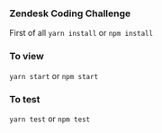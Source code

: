 ### Zendesk Coding Challenge

First of all `yarn install` or `npm install`

### To view

`yarn start` or `npm start`

### To test

`yarn test` or `npm test`